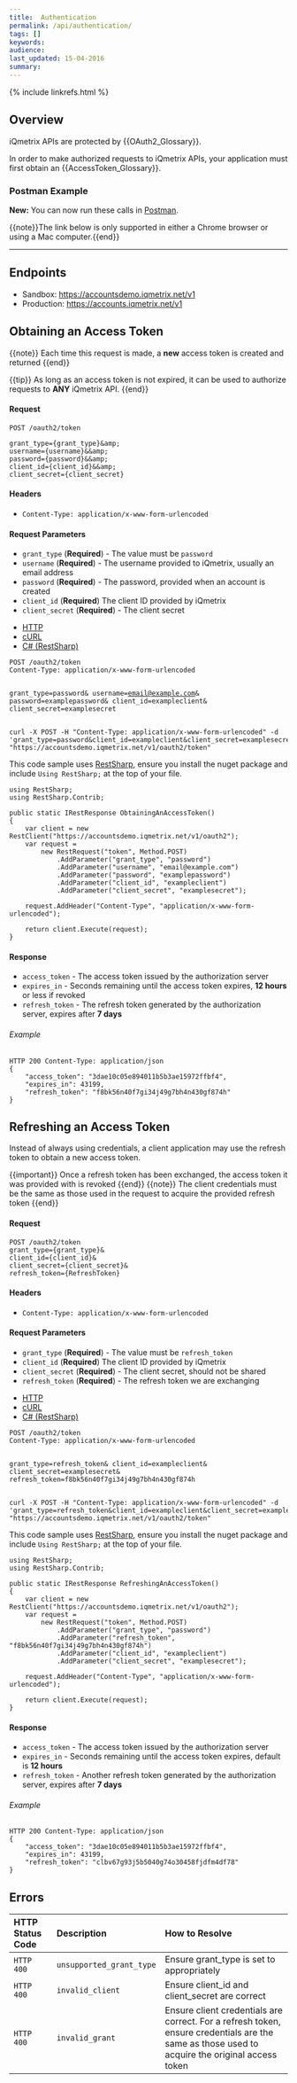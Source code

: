```yaml
---
title:  Authentication
permalink: /api/authentication/
tags: []
keywords: 
audience: 
last_updated: 15-04-2016
summary: 
---
```


<link rel="stylesheet" type="text/css" href="../../css/prism.css">

<script src="../../js/prism.js"></script>

{% include linkrefs.html %}

## Overview 

iQmetrix APIs are protected by {{OAuth2_Glossary}}.

In order to make authorized requests to iQmetrix APIs, your application must first obtain an {{AccessToken_Glossary}}.

### Postman Example

**New:** You can now run these calls in <a href="http://www.getpostman.com">Postman</a>. 

{{note}}The link below is only supported in either a Chrome browser or using a Mac computer.{{end}}

<div class="postman-run-button"
data-postman-action="collection/import"
data-postman-var-1="334bc00c63a6a8866669"></div>
<script type="text/javascript">
  (function (p,o,s,t,m,a,n) {
    !p[s] && (p[s] = function () { (p[t] || (p[t] = [])).push(arguments); });
    !o.getElementById(s+t) && o.getElementsByTagName("head")[0].appendChild((
      (n = o.createElement("script")),
      (n.id = s+t), (n.async = 1), (n.src = m), n
    ));
  }(window, document, "_pm", "PostmanRunObject", "https://run.pstmn.io/button.js"));
</script>

<hr />

## Endpoints

* Sandbox: <a href="https://accountsdemo.iqmetrix.net/v1">https://accountsdemo.iqmetrix.net/v1</a>
* Production: <a href="https://accounts.iqmetrix.net/v1">https://accounts.iqmetrix.net/v1</a>

## Obtaining an Access Token

{{note}}
Each time this request is made, a <b>new</b> access token is created and returned
{{end}}

{{tip}}
As long as an access token is not expired, it can be used to authorize requests to <b>ANY</b> iQmetrix API. 
{{end}}

#### Request

    POST /oauth2/token

    grant_type={grant_type}&amp;
    username={username}&&amp;
    password={password}&&amp;
    client_id={client_id}&&amp;
    client_secret={client_secret}

#### Headers

* `Content-Type: application/x-www-form-urlencoded`

#### Request Parameters

*  `grant_type` (**Required**) - The value must be `password`
*  `username` (**Required**) - The username provided to iQmetrix, usually an email address
*  `password` (**Required**) - The password, provided when an account is created
*  `client_id` (**Required**) The client ID provided by iQmetrix
*  `client_secret` (**Required**) - The client secret

<ul class="nav nav-tabs">
    <li class="active"><a href="#http-obtaining-an-access-token" data-toggle="tab">HTTP</a></li>
    <li><a href="#curl-obtaining-an-access-token" data-toggle="tab">cURL</a></li>
    <li><a href="#csharp-obtaining-an-access-token" data-toggle="tab">C# (RestSharp)</a></li>
</ul>

<div class="tab-content"> 

<div role="tabpanel" class="tab-pane active" id="http-obtaining-an-access-token">
<pre id="http-code-obtaining-an-access-token"><code class="language-http">POST /oauth2/token
Content-Type: application/x-www-form-urlencoded

grant_type=password&amp;
username=email@example.com&amp;
password=examplepassword&amp;
client_id=exampleclient&amp;
client_secret=examplesecret</code></pre></div>

<div role="tabpanel" class="tab-pane" id="curl-obtaining-an-access-token"><pre id="curl-code-obtaining-an-access-token"><code class="language-http">curl -X POST -H "Content-Type: application/x-www-form-urlencoded" -d 'grant_type=password&amp;client_id=exampleclient&amp;client_secret=examplesecret&amp;username=example@example.com&amp;password=examplepassword' "https://accountsdemo.iqmetrix.net/v1/oauth2/token"</code></pre></div>

<div role="tabpanel" class="tab-pane" id="csharp-obtaining-an-access-token">
This code sample uses <a href="http://restsharp.org/">RestSharp</a>, ensure you install the nuget package and include <code>Using RestSharp;</code> at the top of your file.

<pre id="csharp-code-obtaining-an-access-token"><code class="language-csharp">using RestSharp;
using RestSharp.Contrib;

public static IRestResponse ObtainingAnAccessToken()
{
    var client = new RestClient("https://accountsdemo.iqmetrix.net/v1/oauth2");
    var request =
        new RestRequest("token", Method.POST)
            .AddParameter("grant_type", "password")
            .AddParameter("username", "email@example.com")
            .AddParameter("password", "examplepassword")
            .AddParameter("client_id", "exampleclient")
            .AddParameter("client_secret", "examplesecret");

    request.AddHeader("Content-Type", "application/x-www-form-urlencoded");

    return client.Execute(request);
}</code></pre></div>
</div>

<h4>Response</h4>

* `access_token` - The access token issued by the authorization server
* `expires_in` - Seconds remaining until the access token expires, **12 hours** or less if revoked
* `refresh_token` - The refresh token generated by the authorization server, expires after **7 days**

###### Example

    HTTP 200 Content-Type: application/json
    {
        "access_token": "3dae10c05e894011b5b3ae15972ffbf4",
        "expires_in": 43199,
        "refresh_token": "f8bk56n40f7gi34j49g7bh4n430gf874h" 
    }

## Refreshing an Access Token 

Instead of always using credentials, a client application may use the refresh token to obtain a new access token.

{{important}}
Once a refresh token has been exchanged, the access token it was provided with is revoked
{{end}}
{{note}}
The client credentials must be the same as those used in the request to acquire the provided refresh token
{{end}}

#### Request

    POST /oauth2/token
    grant_type={grant_type}&
    client_id={client_id}&
    client_secret={client_secret}&
    refresh_token={RefreshToken}

#### Headers

* `Content-Type: application/x-www-form-urlencoded`

#### Request Parameters

* `grant_type` (**Required**) - The value must be `refresh_token`
* `client_id` (**Required**) The client ID provided by iQmetrix
* `client_secret` (**Required**) - The client secret, should not be shared
* `refresh_token` (**Required**) - The refresh token we are exchanging 

<ul class="nav nav-tabs">
    <li class="active"><a href="#http-refreshing-an-access-token" data-toggle="tab">HTTP</a></li>
    <li><a href="#curl-refreshing-an-access-token" data-toggle="tab">cURL</a></li>
    <li><a href="#csharp-refreshing-an-access-token" data-toggle="tab">C# (RestSharp)</a></li>
</ul>

<div class="tab-content"> 

<div role="tabpanel" class="tab-pane active" id="http-refreshing-an-access-token">
<pre id="http-code-refreshing-an-access-token"><code class="language-http">POST /oauth2/token 
Content-Type: application/x-www-form-urlencoded

grant_type=refresh_token&amp;
client_id=exampleclient&amp;
client_secret=examplesecret&amp; 
refresh_token=f8bk56n40f7gi34j49g7bh4n430gf874h</code></pre></div>
<div role="tabpanel" class="tab-pane" id="curl-refreshing-an-access-token"><pre id="curl-code-refreshing-an-access-token"><code class="language-http">curl -X POST -H "Content-Type: application/x-www-form-urlencoded" -d 'grant_type=refresh_token&amp;client_id=exampleclient&amp;client_secret=examplesecret&amp;refresh_token=f8bk56n40f7gi34j49g7bh4n430gf874h' "https://accountsdemo.iqmetrix.net/v1/oauth2/token"</code></pre></div>

<div role="tabpanel" class="tab-pane" id="csharp-refreshing-an-access-token">
This code sample uses <a href="http://restsharp.org/">RestSharp</a>, ensure you install the nuget package and include <code>Using RestSharp;</code> at the top of your file.

<pre id="csharp-code-refreshing-an-access-token"><code class="language-csharp">using RestSharp;
using RestSharp.Contrib;

public static IRestResponse RefreshingAnAccessToken()
{
    var client = new RestClient("https://accountsdemo.iqmetrix.net/v1/oauth2");
    var request =
        new RestRequest("token", Method.POST)
            .AddParameter("grant_type", "password")
            .AddParameter("refresh_token", "f8bk56n40f7gi34j49g7bh4n430gf874h")
            .AddParameter("client_id", "exampleclient")
            .AddParameter("client_secret", "examplesecret");

    request.AddHeader("Content-Type", "application/x-www-form-urlencoded");

    return client.Execute(request);
}</code></pre></div>
</div>

#### Response

* `access_token` - The access token issued by the authorization server
* `expires_in` - Seconds remaining until the access token expires, default is **12 hours**
* `refresh_token` - Another refresh token generated by the authorization server, expires after **7 days**

###### Example

    HTTP 200 Content-Type: application/json 
    { 
        "access_token": "3dae10c05e894011b5b3ae15972ffbf4", 
        "expires_in": 43199, 
        "refresh_token": "clbv67g93j5b5040g74o30458fjdfm4df78" 
    }

## Errors

| HTTP Status Code | Description | How to Resolve |
|:-----------------|:------------|:---------------|
| `HTTP 400` | `unsupported_grant_type` | Ensure grant_type is set to appropriately |
| `HTTP 400` | `invalid_client` | Ensure client_id and client_secret are correct |
| `HTTP 400` | `invalid_grant` | Ensure client credentials are correct. For a refresh token, ensure credentials are the same as those used to acquire the original access token  |
